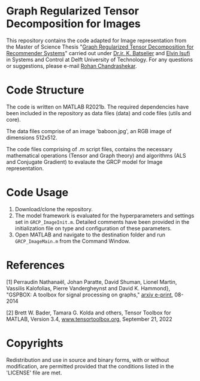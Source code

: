 # Graph Regularized Tensor Decomposition for Images

This repository contains the code adapted for Image representation from the Master of Science Thesis "[Graph Regularized Tensor Decomposition for Recommender Systems](https://github.com/calm-rc/Graph-Regularized-Tensor-Decomposition-for-Recommender-Systems)" carried out under [Dr.ir. K. Batselier](https://www.tudelft.nl/staff/k.batselier/?cHash=bc8a8a032dbc0c2e49df471ee3538c27) and [Elvin Isufi](https://www.tudelft.nl/ewi/over-de-faculteit/afdelingen/intelligent-systems/multimedia-computing/people/elvin-isufi) in Systems and Control at Delft University of Technology. For any questions or suggestions, please e-mail [Rohan Chandrashekar](R.Chandrashekar@student.tudelft.nl).

# Code Structure 

The code is written on MATLAB R2021b. The required dependencies have been included in the repository as data files (data) and code files (utils and core). 

The data files comprise of an image 'baboon.jpg', an RGB image of dimensions 512x512.

The code files comprising of .m script files, contains the necessary mathematical operations (Tensor and Graph theory) and algorithms (ALS and Conjugate Gradient) to evalaute the GRCP model for Image representation.  

# Code Usage 

1. Download/clone the repository. 
2. The model framework is evaluated for the hyperparameters and settings set in `GRCP_ImageInit.m`. Detailed comments have been provided in the initialization file on type and configuration of these parameters. 
3. Open MATLAB and navigate to the destination folder and run `GRCP_ImageMain.m` from the Command Window.

# References

[1] Perraudin Nathanaël, Johan Paratte, David Shuman, Lionel Martin, Vassilis Kalofolias, Pierre Vandergheynst and David K. Hammond}, "GSPBOX: A toolbox for signal processing on graphs," [arxiv e-print](https://arxiv.org/abs/1408.5781), 08-2014

[2]  Brett W. Bader, Tamara G. Kolda and others, Tensor Toolbox for MATLAB, Version 3.4, www.tensortoolbox.org, September 21, 2022

# Copyrights

Redistribution and use in source and binary forms, with or without modification, are permitted provided that the conditions listed in the 'LICENSE' file are met.
